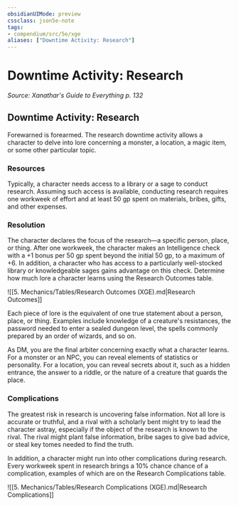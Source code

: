 ```yaml
---
obsidianUIMode: preview
cssclass: json5e-note
tags:
- compendium/src/5e/xge
aliases: ["Downtime Activity: Research"]
---
```

# Downtime Activity: Research
*Source: Xanathar's Guide to Everything p. 132* 

## Downtime Activity: Research

Forewarned is forearmed. The research downtime activity allows a character to delve into lore concerning a monster, a location, a magic item, or some other particular topic.

### Resources

Typically, a character needs access to a library or a sage to conduct research. Assuming such access is available, conducting research requires one workweek of effort and at least 50 gp spent on materials, bribes, gifts, and other expenses.

### Resolution

The character declares the focus of the research—a specific person, place, or thing. After one workweek, the character makes an Intelligence check with a +1 bonus per 50 gp spent beyond the initial 50 gp, to a maximum of +6. In addition, a character who has access to a particularly well-stocked library or knowledgeable sages gains advantage on this check. Determine how much lore a character learns using the Research Outcomes table.

![[5. Mechanics/Tables/Research Outcomes (XGE).md|Research Outcomes]]

Each piece of lore is the equivalent of one true statement about a person, place, or thing. Examples include knowledge of a creature's resistances, the password needed to enter a sealed dungeon level, the spells commonly prepared by an order of wizards, and so on.

As DM, you are the final arbiter concerning exactly what a character learns. For a monster or an NPC, you can reveal elements of statistics or personality. For a location, you can reveal secrets about it, such as a hidden entrance, the answer to a riddle, or the nature of a creature that guards the place.

### Complications

The greatest risk in research is uncovering false information. Not all lore is accurate or truthful, and a rival with a scholarly bent might try to lead the character astray, especially if the object of the research is known to the rival. The rival might plant false information, bribe sages to give bad advice, or steal key tomes needed to find the truth.

In addition, a character might run into other complications during research. Every workweek spent in research brings a 10% chance chance of a complication, examples of which are on the Research Complications table.

![[5. Mechanics/Tables/Research Complications (XGE).md|Research Complications]]
